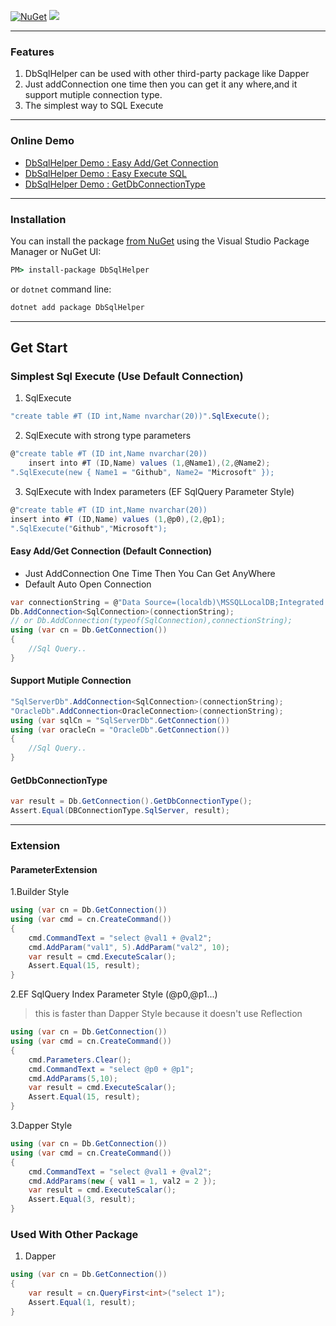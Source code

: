 [![NuGet](https://img.shields.io/nuget/v/DbSqlHelper.svg)](https://www.nuget.org/packages/DbSqlHelper)
![](https://img.shields.io/nuget/dt/DbSqlHelper.svg)

---
### Features

1. DbSqlHelper can be used with other third-party package like Dapper
2. Just addConnection one time then you can get it any where,and it support mutiple connection type.
3. The simplest way to SQL Execute

---
### Online Demo
- [DbSqlHelper Demo : Easy Add/Get Connection ](https://dotnetfiddle.net/VcDt2Y)
- [DbSqlHelper Demo : Easy Execute SQL](https://dotnetfiddle.net/YWuQGb)
- [DbSqlHelper Demo : GetDbConnectionType](https://dotnetfiddle.net/1ida8T)


---
### Installation

You can install the package [from NuGet](https://www.nuget.org/packages/DbSqlHelper) using the Visual Studio Package Manager or NuGet UI:

```cmd
PM> install-package DbSqlHelper
```

or `dotnet` command line:

```cmd
dotnet add package DbSqlHelper
```

---

## Get Start

### Simplest Sql Execute (Use Default Connection)

1. SqlExecute
```C#
"create table #T (ID int,Name nvarchar(20))".SqlExecute();
```

2. SqlExecute with strong type parameters 
```C#
@"create table #T (ID int,Name nvarchar(20))
    insert into #T (ID,Name) values (1,@Name1),(2,@Name2);
".SqlExecute(new { Name1 = "Github", Name2= "Microsoft" });
```

3. SqlExecute with Index parameters (EF SqlQuery Parameter Style)
```C#
@"create table #T (ID int,Name nvarchar(20))
insert into #T (ID,Name) values (1,@p0),(2,@p1);
".SqlExecute("Github","Microsoft");
```

#### Easy Add/Get Connection (Default Connection)
- Just AddConnection One Time Then You Can Get AnyWhere
- Default Auto Open Connection
```C#
var connectionString = @"Data Source=(localdb)\MSSQLLocalDB;Integrated Security=SSPI;Initial Catalog=master;";
Db.AddConnection<SqlConnection>(connectionString);
// or Db.AddConnection(typeof(SqlConnection),connectionString);
using (var cn = Db.GetConnection()) 
{
    //Sql Query..
}
```

#### Support Mutiple Connection
```C#
"SqlServerDb".AddConnection<SqlConnection>(connectionString);
"OracleDb".AddConnection<OracleConnection>(connectionString);
using (var sqlCn = "SqlServerDb".GetConnection())
using (var oracleCn = "OracleDb".GetConnection())
{
    //Sql Query..
}
```

#### GetDbConnectionType

```C#
var result = Db.GetConnection().GetDbConnectionType();
Assert.Equal(DBConnectionType.SqlServer, result);
```

----

### Extension

<!--
#### CommandExtension

1. EF SqlQuery Index Parameter Style (@p0,@p1...)  
> this is faster than Dapper Style because it doesn't use Reflection
```C#
using (var cn = Db.GetConnection())
using (var command = cn.CreateCommand("select @p0 + @p1", 1, 2))
{
    var result = command.ExecuteScalar();
    Assert.Equal(3, result);
}
```

2. Dapper Style
```C#
using (var cn = Db.GetConnection())
using (var command = cn.CreateCommand("select @val1 + @val2", new { val1=5,val2=10 }))
{
    var result = command.ExecuteScalar();
    Assert.Equal(15, result);
}
```
-->

#### ParameterExtension
1.Builder Style    
```C#
using (var cn = Db.GetConnection())
using (var cmd = cn.CreateCommand())
{
    cmd.CommandText = "select @val1 + @val2";
    cmd.AddParam("val1", 5).AddParam("val2", 10);
    var result = cmd.ExecuteScalar();
    Assert.Equal(15, result);
}
```

2.EF SqlQuery Index Parameter Style (@p0,@p1...)  
> this is faster than Dapper Style because it doesn't use Reflection
```C#
using (var cn = Db.GetConnection())
using (var cmd = cn.CreateCommand())
{
    cmd.Parameters.Clear();
    cmd.CommandText = "select @p0 + @p1";
    cmd.AddParams(5,10);
    var result = cmd.ExecuteScalar();
    Assert.Equal(15, result);
}
```

3.Dapper Style
```C#
using (var cn = Db.GetConnection())
using (var cmd = cn.CreateCommand())
{
    cmd.CommandText = "select @val1 + @val2";
    cmd.AddParams(new { val1 = 1, val2 = 2 });
    var result = cmd.ExecuteScalar();
    Assert.Equal(3, result);
}
```

### Used With Other Package
1. Dapper
```C#
using (var cn = Db.GetConnection())
{
    var result = cn.QueryFirst<int>("select 1");
    Assert.Equal(1, result);
}
```


